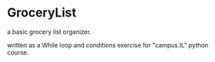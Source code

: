 # GroceryList
a basic grocery list organizer.

written as a While loop and conditions exercise for "campus.IL" python course.
